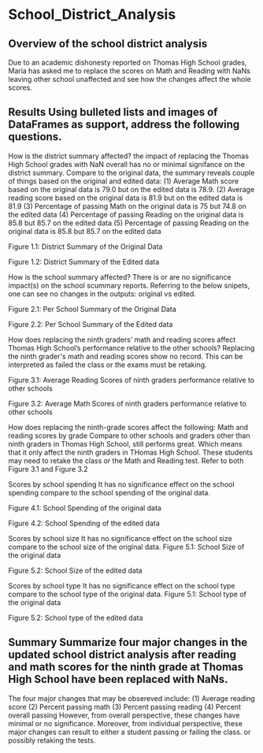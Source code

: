 # School_District_Analysis
## Overview of the school district analysis
Due to an academic dishonesty reported on Thomas High School grades, Maria has asked me to replace the scores on Math and Reading with NaNs leaving other school unaffected and see how the changes affect the whole scores.  

## Results Using bulleted lists and images of DataFrames as support, address the following questions.
How is the district summary affected?
the impact of replacing the Thomas High School grades with NaN overall has no or minimal signifance on the district summary. Compare to the original data, the summary reveals couple of things based on the original and edited data:
(1) Average Math score based on the original data is 79.0 but on the edited data is 78.9. 
(2) Average reading score based on the original data is 81.9 but on the edited data is 81.9
(3) Percentage of passing Math on the original data is 75 but 74.8 on the edited data
(4) Percentage of passing Reading on the original data is 85.8 but 85.7 on the edited data
(5) Percentage of passing Reading on the original data is 85.8 but 85.7 on the edited data

Figure 1.1: District Summary of the Original Data


Figure 1.2: District Summary of the Edited data



How is the school summary affected?
There is or are no significance impact(s) on the school scummary reports. Referring to the below snipets, one can see no changes in the outputs: original vs edited.

Figure 2.1: Per School Summary of the Original Data


Figure 2.2: Per School Summary of the Edited data


How does replacing the ninth graders’ math and reading scores affect Thomas High School’s performance relative to the other schools?
Replacing the ninth grader's math and reading scores show no record. This can be interpreted as failed the class or the exams must be retaking. 



Figure 3.1: Average Reading Scores of ninth graders performance relative to other schools



Figure 3.2: Average Math Scores of ninth graders performance relative to other schools

How does replacing the ninth-grade scores affect the following:
Math and reading scores by grade
Compare to other schools and graders other than ninth graders in Thomas High School, still performs great. Which means that it only affect the ninth graders in THomas High School. These students may need to retake the class or the Math and Reading test. Refer to both Figure 3.1 and Figure 3.2

Scores by school spending
It has no significance effect on the school spending compare to the school spending of the original data.

Figure 4.1: School Spending of the original data


Figure 4.2: School Spending of the edited data


Scores by school size
It has no significance effect on the school size compare to the school size of the original data.
Figure 5.1: School Size of the original data


Figure 5.2: School Size of the edited data


Scores by school type
It has no significance effect on the school type compare to the school type of the original data.
Figure 5.1: School type of the original data


Figure 5.2: School type of the edited data


## Summary Summarize four major changes in the updated school district analysis after reading and math scores for the ninth grade at Thomas High School have been replaced with NaNs.
The four major changes that may be obsereved include:
(1) Average reading score
(2) Percent passing math
(3) Percent passing reading
(4) Percent overall passing
However, from overall perspective, these changes have minimal or no significance. Moreover, from individual perspective, these major changes can result to either a student passing or failing the class. or possibly retaking the tests. 
